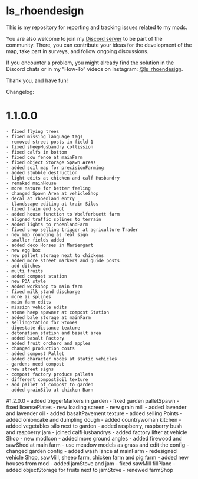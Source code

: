 # ls_rhoendesign  

This is my repository for reporting and tracking issues related to my mods.  

You are also welcome to join my [Discord server](https://discord.gg/mD2qWf7jeb) to be part of the community. There, you can contribute your ideas for the development of the map, take part in surveys, and follow ongoing discussions.  

If you encounter a problem, you might already find the solution in the Discord chats or in my “How-To” videos on Instagram: [@ls_rhoendesign](https://www.instagram.com/ls_rhoendesign?igsh=NjZicWx2N3A0eGRp).  

Thank you, and have fun!

Changelog:
# 1.1.0.0    
    - fixed flying trees
    - fixed missing language tags
    - removed street posts in field 1
    - fixed sheepHusbandry collission
    - fixed calfs in bottom
    - fixed cow fence at mainFarm
    - fixed object Storage Spawn Areas
    - added soil map for precisionFarming
    - added stubble destruction
    - light edits at chicken and calf Husbandry
    - remaked mainHouse
    - more nature for better feeling
    - changed Spawn Area at vehicleShop
    - decal at rhoenland entry
    - tlandscape editing at train Silos
    - fixed train end spot
    - added house function to Woelferbuett farm
    - aligned traffic splines to terrain
    - added lights to rhoenlandFarm
    - fixed crop selling trigger at agriculture Trader
    - new map rounding as real sign
    - smaller fields added
    - added deco Horses in Mariengart
    - new egg box
    - new pallet storage next to chickens
    - added more street markers and guide posts
    - add ditches
    - multi fruits
    - added compost station
    - new PDA style
    - added workshop to main farm
    - fixed milk stand discharge
    - more ai splines
    - main farm edits
    - mission vehicle edits
    - stone haep spawner at compost Station
    - added bale storage at mainFarm
    - sellingStation for Stones
    - digestate distance texture
    - detonation station and basalt area
    - added basalt Factory
    - added fruit orchard and apples
    - changed production costs
    - added compost Pallet
    - added character nodes at static vehicles
    - gardens need compost
    - new street signs
    - compost factory produce pallets
    - different compostSoil texture
    - add pallet of compost to garden
    - added grainSilo at chicken Barn

#1.2.0.0
    - added triggerMarkers in garden
    - fixed garden palletSpawn
    - fixed licensePlates
    - new loading screen
    - new grain mill
    - added lavender and lavender oil
    - added basaltPavement texture
    - added selling Points
    - added onioncake and dumpling dough
    - added countrywoman kitchen
    - added vegetables silo next to garden
    - added raspberry, raspberry bush and raspberry jam
    - joined calfHusbandrys
    - added factory lifter at vehicle Shop
    - new modIcon
    - added more ground angles
    - added firewood and sawShed at main farm
    - use meadow models as grass and edit the config
    - changed garden config
    - added wash lance at mainFarm
    - redesigned vehicle Shop, sawMill, sheep farm, chicken farm and pig farm
    - added new houses from mod
    - added jamStove and jam
    - fixed sawMill fillPlane
    - added objectStorage for fruits next to jamStove
    - renewed farmShop
